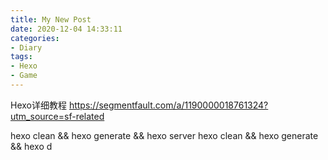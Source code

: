 ```yaml
---
title: My New Post
date: 2020-12-04 14:33:11
categories:
- Diary
tags:
- Hexo
- Game
---
```


Hexo详细教程
https://segmentfault.com/a/1190000018761324?utm_source=sf-related



hexo clean && hexo generate && hexo server
hexo clean && hexo generate && hexo d